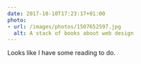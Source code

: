 ```yaml
---
date: 2017-10-10T17:23:17+01:00
photo:
- url: /images/photos/1507652597.jpg
  alt: A stack of books about web design
---
```

Looks like I have some reading to do.
